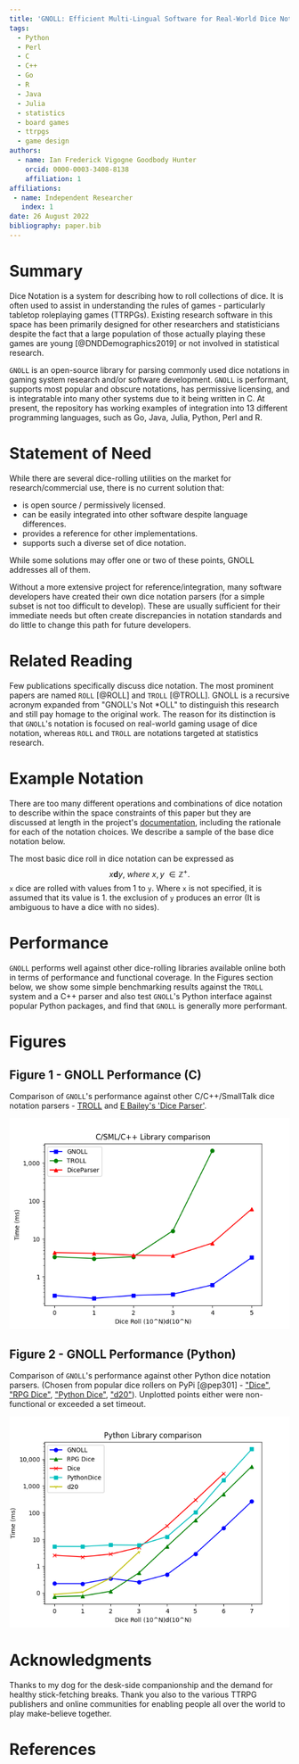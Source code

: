 ```yaml
---
title: 'GNOLL: Efficient Multi-Lingual Software for Real-World Dice Notation and Extensions'
tags:
  - Python
  - Perl
  - C
  - C++
  - Go
  - R
  - Java
  - Julia
  - statistics
  - board games
  - ttrpgs
  - game design
authors:
  - name: Ian Frederick Vigogne Goodbody Hunter
    orcid: 0000-0003-3408-8138
    affiliation: 1
affiliations:
 - name: Independent Researcher
   index: 1
date: 26 August 2022
bibliography: paper.bib
---
```


# Summary

Dice Notation is a system for describing how to roll collections of dice. It is often used to assist in understanding the rules of games - particularly tabletop roleplaying games (TTRPGs). Existing research software in this space has been primarily designed for other researchers and statisticians despite the fact that a large population of those actually playing these games are young [@DNDDemographics2019] or not involved in statistical research.

`GNOLL` is an open-source library for parsing commonly used dice notations in gaming system research and/or software development. `GNOLL` is performant, supports most popular and obscure notations, has permissive licensing, and is integratable into many other systems due to it being written in C. At present, the repository has working examples of integration into 13 different programming languages, such as Go, Java, Julia, Python, Perl and R.

# Statement of Need
While there are several dice-rolling utilities on the market for research/commercial use, there is no current solution that:

- is open source / permissively licensed.
- can be easily integrated into other software despite language differences.
- provides a reference for other implementations.
- supports such a diverse set of dice notation.

While some solutions may offer one or two of these points, GNOLL addresses all of them.

Without a more extensive project for reference/integration, many software developers have created their own dice notation parsers (for a simple subset is not too difficult to develop). These are usually sufficient for their immediate needs but often create discrepancies in notation standards and do little to change this path for future developers.

# Related Reading

Few publications specifically discuss dice notation. The most prominent papers are named `ROLL` [@ROLL] and `TROLL` [@TROLL]. GNOLL is a recursive acronym expanded from "GNOLL's Not *OLL" to distinguish this research and still pay homage to the original work. The reason for its distinction is that `GNOLL`'s notation is focused on real-world gaming usage of dice notation, whereas `ROLL` and `TROLL` are notations targeted at statistics research.

# Example Notation

There are too many different operations and combinations of dice notation to describe within the space constraints of this paper but they are discussed at length in the project's [documentation](https://ianhunter.ie/GNOLL/), including the rationale for each of the notation choices. We describe a sample of the base dice notation below.

The most basic dice roll in dice notation can be expressed as $$ x\textbf{d}y,\ where\ x,y\ \in{} \mathbb{Z}^{+}. $$ `x` dice are rolled with values from 1 to `y`. Where `x` is not specified, it is assumed that its value is 1. the exclusion of `y` produces an error (It is ambiguous to have a dice with no sides).

# Performance
`GNOLL` performs well against other dice-rolling libraries available online both in terms of performance and functional coverage. In the Figures section below, we show some simple benchmarking results against the `TROLL` system and a C++ parser and also test `GNOLL`'s Python interface against popular Python packages, and find that `GNOLL` is generally more performant. 

# Figures
## Figure 1 - GNOLL Performance (C)

Comparison of `GNOLL`'s performance against other C/C++/SmallTalk dice notation parsers - [TROLL](http://hjemmesider.diku.dk/~torbenm/Troll/) and [E Bailey's 'Dice Parser'](https://github.com/EBailey67/DiceParser).

![A graph showing GNOLL's performance on different sizes of dice rolls. It is faster than TROLL and DiceParser on each tick](C++.PNG)

## Figure 2 - GNOLL Performance (Python)

Comparison of `GNOLL`'s performance against other Python dice notation parsers. (Chosen from popular dice rollers on PyPi [@pep301] - ["Dice"](https://pypi.org/project/dice/), ["RPG Dice"](https://pypi.org/project/rpg-dice/), ["Python Dice"](https://pypi.org/project/python-dice/), ["d20"](https://pypi.org/project/d20/)). Unplotted points either were non-functional or exceeded a set timeout.

![A graph showing GNOLL's performance (via Python binding) on different sizes of dice rolls. It slightly underperforms for small sizes, but is faster than other Python libraries for large sizes.](py.PNG)

# Acknowledgments
Thanks to my dog for the desk-side companionship and the demand for healthy stick-fetching breaks.
Thank you also to the various TTRPG publishers and online communities for enabling people all over the world to play make-believe together.

# References
